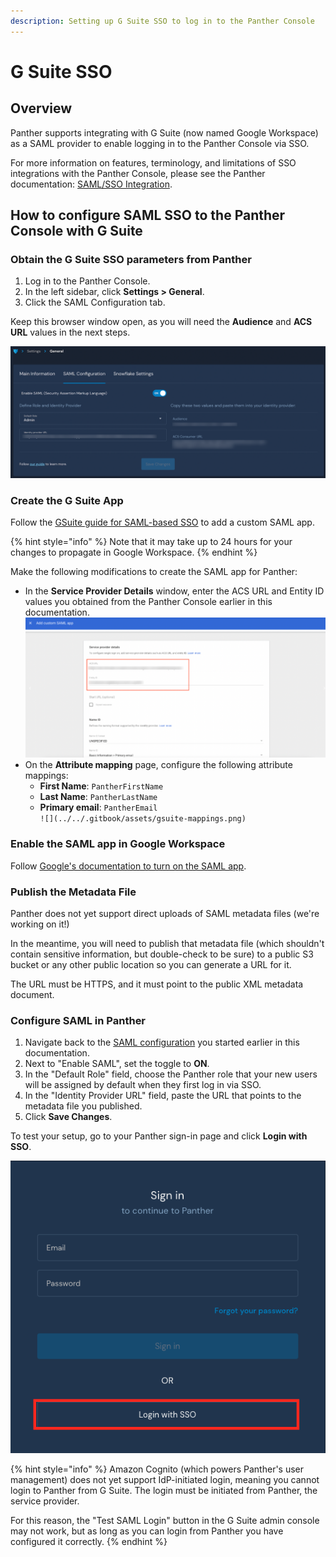 ```yaml
---
description: Setting up G Suite SSO to log in to the Panther Console
---
```


# G Suite SSO

## Overview

Panther supports integrating with G Suite (now named Google Workspace) as a SAML provider to enable logging in to the Panther Console via SSO.&#x20;

For more information on features, terminology, and limitations of SSO integrations with the Panther Console, please see the Panther documentation: [SAML/SSO Integration](https://docs.panther.com/system-configuration/saml).

## How to configure SAML SSO to the Panther Console with G Suite

### Obtain the G Suite SSO parameters from Panther

1. Log in to the Panther Console.
2. In the left sidebar, click **Settings > General**.
3. Click the SAML Configuration tab.

Keep this browser window open, as you will need the **Audience** and **ACS URL** values in the next steps.

![The General Settings page in Panther is open to the SAML Configuration tab, which displays the Audience and ACS URL fields.](../../.gitbook/assets/panther-sso.png)

### Create the G Suite App

Follow the [GSuite guide for SAML-based SSO](https://support.google.com/a/answer/6087519) to add a custom SAML app.&#x20;

{% hint style="info" %}
Note that it may take up to 24 hours for your changes to propagate in Google Workspace.
{% endhint %}

Make the following modifications to create the SAML app for Panther:

* In the **Service Provider Details** window, enter the ACS URL and Entity ID values you obtained from the Panther Console earlier in this documentation. \
  ![](../../.gitbook/assets/gsuite-saml.png)
* On the **Attribute mapping** page, configure the following attribute mappings:
  * **First Name**: `PantherFirstName`
  * **Last Name**: `PantherLastName`
  * **Primary email**: `PantherEmail`\
    ``![](../../.gitbook/assets/gsuite-mappings.png)``

### Enable the SAML app in Google Workspace

Follow [Google's documentation to turn on the SAML app](https://support.google.com/a/answer/6087519).

### Publish the Metadata File

Panther does not yet support direct uploads of SAML metadata files (we're working on it!)

In the meantime, you will need to publish that metadata file (which shouldn't contain sensitive information, but double-check to be sure) to a public S3 bucket or any other public location so you can generate a URL for it.

The URL must be HTTPS, and it must point to the public XML metadata document.

### Configure SAML in Panther

1. Navigate back to the [SAML configuration](gsuite.md#obtain-the-g-suite-sso-parameters-from-panther) you started earlier in this documentation.
2. Next to "Enable SAML", set the toggle to **ON**.&#x20;
3. In the "Default Role" field, choose the Panther role that your new users will be assigned by default when they first log in via SSO.
4. In the "Identity Provider URL" field, paste the URL that points to the metadata file you published.
5. Click **Save Changes**.

To test your setup, go to your Panther sign-in page and click **Login with SSO**.

![The Panther login page shows a "Login with SSO" option](<../../../../.gitbook/assets/panther-login-sso (6) (1) (1) (1) (11) (1) (1) (10) (22).png>)

{% hint style="info" %}
Amazon Cognito (which powers Panther's user management) does not yet support IdP-initiated login, meaning you cannot login to Panther from G Suite. The login must be initiated from Panther, the service provider.

For this reason, the "Test SAML Login" button in the G Suite admin console may not work, but as long as you can login from Panther you have configured it correctly.
{% endhint %}
